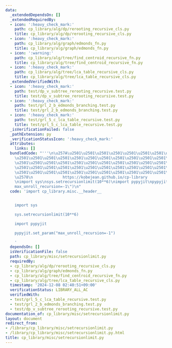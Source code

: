 ```yaml
---
data:
  _extendedDependsOn: []
  _extendedRequiredBy:
  - icon: ':heavy_check_mark:'
    path: cp_library/alg/dp/rerooting_recursive_cls.py
    title: cp_library/alg/dp/rerooting_recursive_cls.py
  - icon: ':heavy_check_mark:'
    path: cp_library/alg/graph/edmonds_fn.py
    title: cp_library/alg/graph/edmonds_fn.py
  - icon: ':warning:'
    path: cp_library/alg/tree/find_centroid_recursive_fn.py
    title: cp_library/alg/tree/find_centroid_recursive_fn.py
  - icon: ':heavy_check_mark:'
    path: cp_library/alg/tree/lca_table_recursive_cls.py
    title: cp_library/alg/tree/lca_table_recursive_cls.py
  _extendedVerifiedWith:
  - icon: ':heavy_check_mark:'
    path: test/dp_v_subtree_rerooting_recursive.test.py
    title: test/dp_v_subtree_rerooting_recursive.test.py
  - icon: ':heavy_check_mark:'
    path: test/grl_2_b_edmonds_branching.test.py
    title: test/grl_2_b_edmonds_branching.test.py
  - icon: ':heavy_check_mark:'
    path: test/grl_5_c_lca_table_recursive.test.py
    title: test/grl_5_c_lca_table_recursive.test.py
  _isVerificationFailed: false
  _pathExtension: py
  _verificationStatusIcon: ':heavy_check_mark:'
  attributes:
    links: []
  bundledCode: "'''\n\u257A\u2501\u2501\u2501\u2501\u2501\u2501\u2501\u2501\u2501\u2501\
    \u2501\u2501\u2501\u2501\u2501\u2501\u2501\u2501\u2501\u2501\u2501\u2501\u2501\
    \u2501\u2501\u2501\u2501\u2501\u2501\u2501\u2501\u2501\u2501\u2501\u2501\u2501\
    \u2501\u2501\u2501\u2501\u2501\u2501\u2501\u2501\u2501\u2501\u2501\u2501\u2501\
    \u2501\u2501\u2501\u2501\u2501\u2501\u2501\u2501\u2501\u2501\u2501\u2501\u2501\
    \u2578\n             https://kobejean.github.io/cp-library               \n'''\n\
    \nimport sys\nsys.setrecursionlimit(10**6)\nimport pypyjit\npypyjit.set_param(\"\
    max_unroll_recursion=-1\")\n"
  code: 'import cp_library.misc.__header__


    import sys

    sys.setrecursionlimit(10**6)

    import pypyjit

    pypyjit.set_param("max_unroll_recursion=-1")

    '
  dependsOn: []
  isVerificationFile: false
  path: cp_library/misc/setrecursionlimit.py
  requiredBy:
  - cp_library/alg/dp/rerooting_recursive_cls.py
  - cp_library/alg/graph/edmonds_fn.py
  - cp_library/alg/tree/find_centroid_recursive_fn.py
  - cp_library/alg/tree/lca_table_recursive_cls.py
  timestamp: '2024-12-08 02:40:51+09:00'
  verificationStatus: LIBRARY_ALL_AC
  verifiedWith:
  - test/grl_5_c_lca_table_recursive.test.py
  - test/grl_2_b_edmonds_branching.test.py
  - test/dp_v_subtree_rerooting_recursive.test.py
documentation_of: cp_library/misc/setrecursionlimit.py
layout: document
redirect_from:
- /library/cp_library/misc/setrecursionlimit.py
- /library/cp_library/misc/setrecursionlimit.py.html
title: cp_library/misc/setrecursionlimit.py
---
```


